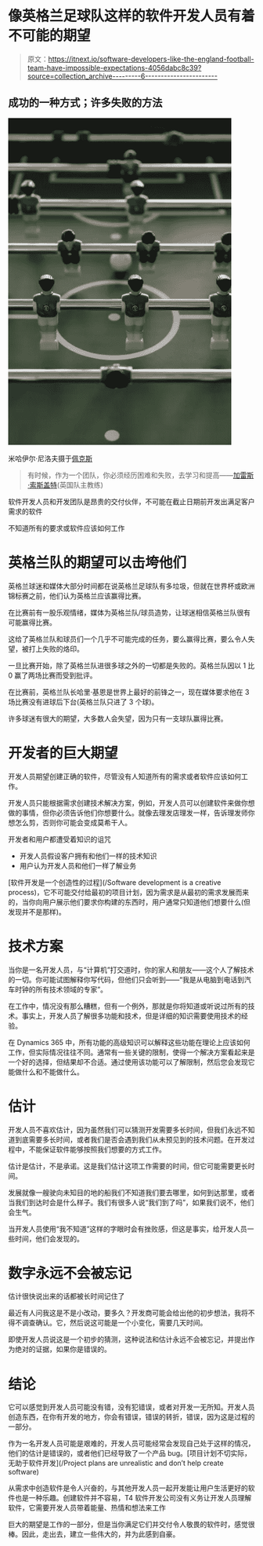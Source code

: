 # 像英格兰足球队这样的软件开发人员有着不可能的期望

> 原文：<https://itnext.io/software-developers-like-the-england-football-team-have-impossible-expectations-4056dabc8c39?source=collection_archive---------6----------------------->

## 成功的一种方式；许多失败的方法

![](img/9d991a6c6e0a4b62703efb0236ddc5f4.png)

米哈伊尔·尼洛夫摄于[佩克斯](https://www.pexels.com/photo/blue-red-and-white-foosball-table-7887723/?utm_content=attributionCopyText&utm_medium=referral&utm_source=pexels)

> 有时候，作为一个团队，你必须经历困难和失败，去学习和提高——[加雷斯·索斯盖特](https://en.wikipedia.org/wiki/Gareth_Southgate)(英国队主教练)

软件开发人员和开发团队是昂贵的交付伙伴，不可能在截止日期前开发出满足客户需求的软件

不知道所有的要求或软件应该如何工作

# **英格兰队的期望可以击垮他们**

英格兰球迷和媒体大部分时间都在说英格兰足球队有多垃圾，但就在世界杯或欧洲锦标赛之前，他们认为英格兰应该赢得比赛。

在比赛前有一股乐观情绪，媒体为英格兰队/球员造势，让球迷相信英格兰队很有可能赢得比赛。

这给了英格兰队和球员们一个几乎不可能完成的任务，要么赢得比赛，要么令人失望，被打上失败的烙印。

一旦比赛开始，除了英格兰队进很多球之外的一切都是失败的。英格兰队因以 1 比 0 赢了两场比赛而受到批评。

在比赛前，英格兰队长哈里·基恩是世界上最好的前锋之一，现在媒体要求他在 3 场比赛没有进球后下台(英格兰队只进了 3 个球)。

许多球迷有很大的期望，大多数人会失望，因为只有一支球队赢得比赛。

# **开发者的巨大期望**

开发人员期望创建正确的软件，尽管没有人知道所有的需求或者软件应该如何工作。

开发人员只能根据需求创建技术解决方案，例如，开发人员可以创建软件来做你想做的事情，但你必须告诉他们你想要什么。就像去理发店理发一样，告诉理发师你想怎么剪，否则你可能会变成莫希干人。

开发者和用户都遭受着知识的诅咒

*   开发人员假设客户拥有和他们一样的技术知识
*   用户认为开发人员和他们一样了解业务

[软件开发是一个创造性的过程](/Software development is a creative process)，它不可能交付给最初的项目计划，因为需求是从最初的需求发展而来的，当你向用户展示他们要求你构建的东西时，用户通常只知道他们想要什么(但发现并不是那样)。

# **技术方案**

当你是一名开发人员，与“计算机”打交道时，你的家人和朋友——这个人了解技术的一切。你可能试图解释你写代码，但他们只会听到——“我是从电脑到电话到汽车时钟的所有技术领域的专家”。

在工作中，情况没有那么糟糕，但有一个例外，那就是你将知道或听说过所有的技术。事实上，开发人员了解很多功能和技术，但是详细的知识需要使用技术的经验。

在 Dynamics 365 中，所有功能的高级知识可以解释这些功能在理论上应该如何工作，但实际情况往往不同。通常有一些关键的限制，使得一个解决方案看起来是一个好的选择，但结果却不合适。通过使用该功能可以了解限制，然后您会发现它能做什么和不能做什么。

# **估计**

开发人员不喜欢估计，因为虽然我们可以猜测开发需要多长时间，但我们永远不知道到底需要多长时间，或者我们是否会遇到我们从未预见到的技术问题。在开发过程中，不能保证软件能够按照我们想要的方式工作。

估计是估计，不是承诺。这是我们估计这项工作需要的时间，但它可能需要更长时间。

发展就像一艘驶向未知目的地的船我们不知道我们要去哪里，如何到达那里，或者当我们到达时会是什么样子。我们有很多人说“我们到了吗”，如果我们说不，他们会生气。

当开发人员使用“我不知道”这样的字眼时会有挫败感，但这是事实，给开发人员一些时间，他们会发现的。

# **数字永远不会被忘记**

估计很快说出来的话都被长时间记住了

最近有人问我这是不是小改动，要多久？开发商可能会给出他的初步想法，我将不得不调查确认。它，然后说这可能是一个小变化，需要几天时间。

即使开发人员说这是一个初步的猜测，这种说法和估计永远不会被忘记，并提出作为绝对的证据，如果你是错误的。

# **结论**

它可以感觉到开发人员可能没有错，没有犯错误，或者对开发一无所知。开发人员创造东西，在你有开发的地方，你会有错误，错误的转折，错误，因为这是过程的一部分。

作为一名开发人员可能是艰难的，开发人员可能经常会发现自己处于这样的情况，他们的估计是错误的，或者他们已经导致了一个产品 bug。[项目计划不切实际，无助于软件开发](/Project plans are unrealistic and don’t help create software)

从需求中创造软件是令人兴奋的，与其他开发人员一起开发能让用户生活更好的软件也是一种乐趣。创建软件并不容易，T4 软件开发公司没有义务让开发人员理解软件，它需要开发人员带着能量、热情和想法来工作

巨大的期望是工作的一部分，但是当你满足它们并交付令人敬畏的软件时，感觉很棒。因此，走出去，建立一些伟大的，并为此感到自豪。